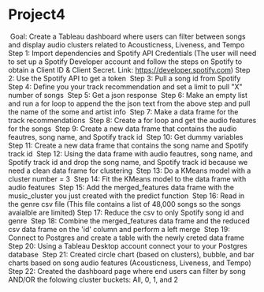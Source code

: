 # Project4
​
Goal: Create a Tableau dashboard where users can filter between songs and display audio clusters related to Acousticness, Liveness, and Tempo 
​
Step 1: Import dependencies and Spotify API Credentials (The user will need to set up a Spotify Developer account and follow the steps on Spotify to obtain a Client ID & Client Secret. Link: https://developer.spotify.com)
​
Step 2: Use the Spotify API to get a token 
​
Step 3: Pull a song id from Spotify 
​
Step 4: Define you your track recommendation and set a limit to pull "X" number of songs
​
Step 5: Get a json response 
​
Step 6: Make an empty list and run a for loop to append the the json text from the above step and pull the name of the some and artist info
​
Step 7: Make a data frame for the track recommendations
​
Step 8: Create a for loop and get the audio features for the songs
​
Step 9: Create a new data frame that contains the audio feautres, song name, and Spotify track id
​
Step 10: Get dummy variables 
​
Step 11: Create a new data frame that contains the song name and Spotify track id
​
Step 12: Using the data frame with audio feautres, song name, and Spotify track id and drop the song name, and Spotify track id because we need a clean data frame for clustering
​
Step 13: Do a KMeans model with a cluster number = 3 
​
Step 14: Fit the KMeans model to the data frame with audio features
​
Step 15: Add the merged_features data frame with the music_cluster you just created with the predict function
​
Step 16: Read in the genre csv file (This file contains a list of 48,000 songs so the songs avaialble are limited)
​
Step 17: Reduce the csv to only Spotify song id and genre
​
Step 18: Combine the merged_features data frame and the reduced csv data frame on the 'id' column and perform a left merge
​
Step 19: Connect to Postgres and create a table with the newly creted data frame 
​
Step 20: Using a Tableau Desktop account connect your to your Postgres database
​
Step 21: Created circle chart (based on clusters), bubble, and bar charts based on song audio features (Acousticness, Liveness, and Tempo)
​
Step 22: Created the dashboard page where end users can filter by song AND/OR the folowing cluster buckets: All, 0, 1, and 2
